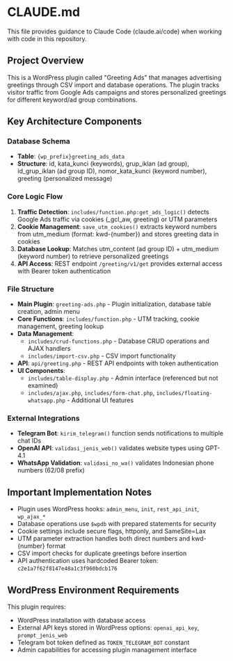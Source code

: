 # CLAUDE.md

This file provides guidance to Claude Code (claude.ai/code) when working with code in this repository.

## Project Overview

This is a WordPress plugin called "Greeting Ads" that manages advertising greetings through CSV import and database operations. The plugin tracks visitor traffic from Google Ads campaigns and stores personalized greetings for different keyword/ad group combinations.

## Key Architecture Components

### Database Schema
- **Table**: `{wp_prefix}greeting_ads_data` 
- **Structure**: id, kata_kunci (keywords), grup_iklan (ad group), id_grup_iklan (ad group ID), nomor_kata_kunci (keyword number), greeting (personalized message)

### Core Logic Flow
1. **Traffic Detection**: `includes/function.php:get_ads_logic()` detects Google Ads traffic via cookies (_gcl_aw, greeting) or UTM parameters
2. **Cookie Management**: `save_utm_cookies()` extracts keyword numbers from utm_medium (format: kwd-{number}) and stores greeting data in cookies
3. **Database Lookup**: Matches utm_content (ad group ID) + utm_medium (keyword number) to retrieve personalized greetings
4. **API Access**: REST endpoint `/greeting/v1/get` provides external access with Bearer token authentication

### File Structure
- **Main Plugin**: `greeting-ads.php` - Plugin initialization, database table creation, admin menu
- **Core Functions**: `includes/function.php` - UTM tracking, cookie management, greeting lookup
- **Data Management**: 
  - `includes/crud-functions.php` - Database CRUD operations and AJAX handlers
  - `includes/import-csv.php` - CSV import functionality
- **API**: `api/greeting.php` - REST API endpoints with token authentication
- **UI Components**: 
  - `includes/table-display.php` - Admin interface (referenced but not examined)
  - `includes/ajax.php`, `includes/form-chat.php`, `includes/floating-whatsapp.php` - Additional UI features

### External Integrations
- **Telegram Bot**: `kirim_telegram()` function sends notifications to multiple chat IDs
- **OpenAI API**: `validasi_jenis_web()` validates website types using GPT-4.1
- **WhatsApp Validation**: `validasi_no_wa()` validates Indonesian phone numbers (62/08 prefix)

## Important Implementation Notes

- Plugin uses WordPress hooks: `admin_menu`, `init`, `rest_api_init`, `wp_ajax_*`
- Database operations use `$wpdb` with prepared statements for security
- Cookie settings include secure flags, httponly, and SameSite=Lax
- UTM parameter extraction handles both direct numbers and kwd-{number} format
- CSV import checks for duplicate greetings before insertion
- API authentication uses hardcoded Bearer token: `c2e1a7f62f8147e48a1c3f960bdcb176`

## WordPress Environment Requirements

This plugin requires:
- WordPress installation with database access
- External API keys stored in WordPress options: `openai_api_key`, `prompt_jenis_web`
- Telegram bot token defined as `TOKEN_TELEGRAM_BOT` constant
- Admin capabilities for accessing plugin management interface
